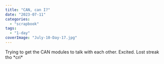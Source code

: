 ```yaml
---
title: "CAN, can I?"
date: "2023-07-11"
categories: 
  - "scrapbook"
tags: 
  - "1-day"
coverImage: "July-10-Day-17.jpg"
---
```

<!--more-->

Trying to get the CAN modules to talk with each other. Excited. Lost streak tho \*cri\*
